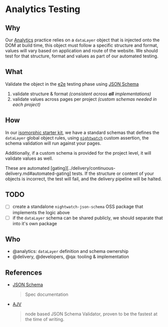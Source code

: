 # Analytics Testing

## Why

Our [Analytics](../analytics/) practice relies on a `dataLayer` object that is injected onto the DOM at build time, this object must follow a specific structure and format, values will vary based on application and route of the website. We should test for that structure, format and values as part of our automated testing.

## What

Validate the object in the [e2e](e2e.md) testing phase using [JSON Schema][json-schema]

1. validate structure & format _(consistent across **all** implementations)_
2. validate values across pages per project _(custom schemas needed in each project)_

## How

In our [isomorphic starter kit][starter-kit], we have a standard schemas that defines the `dataLayer` global object rules, using [`nightwatch`][nightwatch] custom assertion, the schema validation will run against your pages.

Additionally, if a custom schema is provided for the project level, it will validate values as well. 

These are automated [gating][../delivery/continuous-delivery.md#automated-gating] tests. If the structure or content of your objects is incorrect, the test will fail, and the delivery pipeline will be halted.

## TODO

- [ ] create a standalone `nightwatch-json-schema` OSS package that implements the logic above
- [ ] if the `dataLayer` schema can be shared publicly, we should separate that into it's own package  

## Who

- @analytics: `dataLayer` definition and schema ownership
- @delivery, @developers, @qa: tooling & implementation

## References

- [JSON Schema][json-schema]
  > Spec documentation

- [AJV][ajv]
  > node based JSON Schema Validator, proven to be the fastest at the time of writing.

[ajv]: https://github.com/epoberezkin/ajv
[json-schema]: http://json-schema.org/
[starter-kit]: https://github.com/telusdigital/telus-isomorphic-starter-kit
[nightwatch]: https://github.com/nightwatchjs/nightwatch